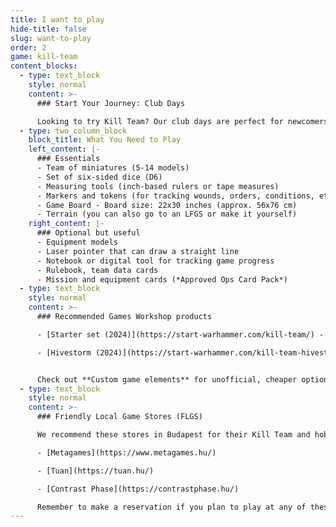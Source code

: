 ```yaml
---
title: I want to play
hide-title: false
slug: want-to-play
order: 2
game: kill-team
content_blocks:
  - type: text_block
    style: normal
    content: >-
      ### Start Your Journey: Club Days

      Looking to try Kill Team? Our club days are perfect for newcomers! Watch games in action, meet friendly players, and jump right in - we'll teach you everything you need to know. Don't worry about equipment or models - we'll provide a team and all the gaming essentials for your first games. Find our next club day in the [calendar](/en/calendar/) and join us! Have questions? Drop by our [#lfg-kt-budapest](https://discord.com/channels/1025385427273789550/1025385745856344115) Discord channel and chat with the community.
  - type: two_column_block
    block_title: What You Need to Play
    left_content: |-
      ### Essentials
      - Team of miniatures (5-14 models)
      - Set of six-sided dice (D6)
      - Measuring tools (inch-based rulers or tape measures)
      - Markers and tokens (for tracking wounds, orders, conditions, etc.)
      - Game Board - Board size: 22x30 inches (approx. 56x76 cm)
      - Terrain (you can also go to an LFGS or make it yourself)
    right_content: |-
      ### Optional but useful
      - Equipment models
      - Laser pointer that can draw a straight line
      - Notebook or digital tool for tracking game progress
      - Rulebook, team data cards
      - Mission and equipment cards (*Approved Ops Card Pack*)
  - type: text_block
    style: normal
    content: >-
      ### Recommended Games Workshop products

      - [Starter set (2024)](https://start-warhammer.com/kill-team/) - Includes all the essentials: two teams, dice, measuring tools, tokens, game board and MDF terrain (no vantage or light terrain). This is the most cost-effective option for two players entering the hobby. The two teams (*Angels of Death*, *Plague Marines*) are also ideal for newcomers.

      - [Hivestorm (2024)](https://start-warhammer.com/kill-team-hivestorm/) - A comprehensive package containing everything needed to play. In addition to the Starter Set contents, it includes plastic terrain (*Volkus*), rulebook, mission book, equipment models, mission and equipment cards. Note that the included teams (*Tempestus Aquilons*, *Vespids*) may present more complexity for beginners.


      Check out **Custom game elements** for unofficial, cheaper options.
  - type: text_block
    style: normal
    content: >-
      ### Friendly Local Game Stores (FLGS)

      We recommend these stores in Budapest for their Kill Team and hobby products, good business practices, helpful staff, and gaming tables with proper terrain:

      - [Metagames](https://www.metagames.hu/)

      - [Tuan](https://tuan.hu/)

      - [Contrast Phase](https://contrastphase.hu/)

      Remember to make a reservation if you plan to play at any of these locations.
---
```

